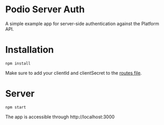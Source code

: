 # Podio Server Auth

A simple example app for server-side authentication against the Platform API.

# Installation

```
npm install
```

Make sure to add your clientId and clientSecret to the [routes file](https://github.com/podio/podio-js/blob/master/examples/server_auth/routes/index.js#L9-L10).

# Server

```
npm start
```

The app is accessible through http://localhost:3000
